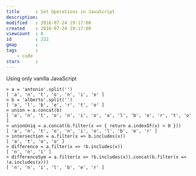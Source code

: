 ```yaml
---
title      : Set Operations in JavaScript
description: 
modified   : 2018-07-24 19:17:00
created    : 2018-07-24 19:17:00
viewcount  : 0
id         : 232
gmap       : 
tags       :
    - code
stars      : 
---
```


Using only vanilla JavaScript

    > a = 'antonio'.split('')
    [ 'a', 'n', 't', 'o', 'n', 'i', 'o' ]
    > b = 'alberto'.split('')
    [ 'a', 'l', 'b', 'e', 'r', 't', 'o' ]
    > union = a.concat(b)
    [ 'a', 'n', 't', 'o', 'n', 'i', 'o', 'a', 'l', 'b', 'e', 'r', 't', 'o' ]
    > unionUniq = a.concat(b.filter(x => { return a.indexOf(x) < 0 }))
    [ 'a', 'n', 't', 'o', 'n', 'i', 'o', 'l', 'b', 'e', 'r' ]
    > intersection = a.filter(x => b.includes(x))
    [ 'a', 't', 'o', 'o' ]
    > difference = a.filter(x => !b.includes(x))
    [ 'n', 'n', 'i' ]
    > differenceSym = a.filter(x => !b.includes(x)).concat(b.filter(x => !a.includes(x)))
    [ 'n', 'n', 'i', 'l', 'b', 'e', 'r' ]